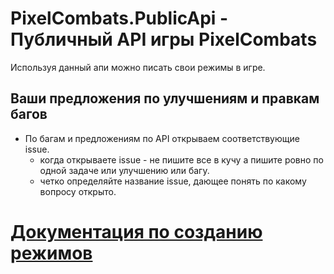 # PixelCombats.PublicApi - Публичный API игры PixelCombats
Используя данный апи можно писать свои режимы в игре.

## Ваши предложения по улучшениям и правкам багов
* По багам и предложениям по API открываем соответствующие issue.
  - когда открываете issue - не пишите все в кучу а пишите ровно по одной задаче или улучшению или багу.
  - четко определяйте название issue, дающее понять по какому вопросу открыто.

# [Документация по созданию режимов](docs/doc.md)
